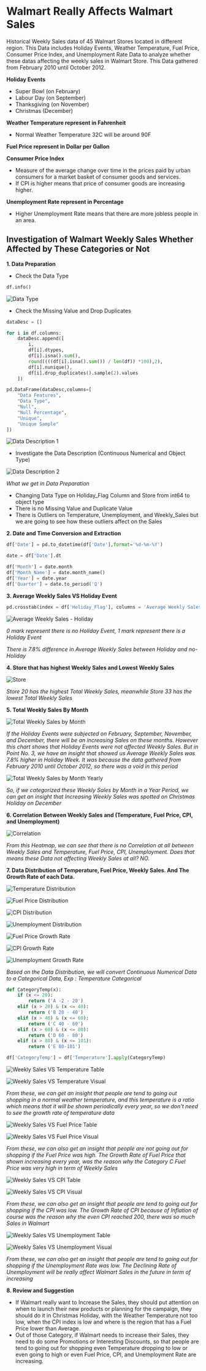 # Walmart Really Affects Walmart Sales
Historical Weekly Sales data of 45 Walmart Stores located in different region. This Data includes Holiday Events, Weather Temperature, Fuel Price, Consumer Price Index, and Unemployment Rate Data to analyze whether these datas affecting the weekly sales in Walmart Store. This Data gathered from February 2010 until October 2012.

**Holiday Events**
- Super Bowl (on February)
- Labour Day (on September)
- Thanksgiving (on November)
- Christmas (December)

**Weather Temperature represent in Fahrenheit**
- Normal Weather Temperature 32C will be around 90F

**Fuel Price represent in Dollar per Gallon**

**Consumer Price Index**
- Measure of the average change over time in the prices paid by urban consumers for a market basket of consumer goods and services. 
- If CPI is higher means that price of consumer goods are increasing higher.

**Unemployment Rate represent in Percentage**
- Higher Unemployment Rate means that there are more jobless people in an area.

## Investigation of Walmart Weekly Sales Whether Affected by These Categories or Not

**1. Data Preparation**
- Check the Data Type

```python
df.info()
```
![Data Type](https://github.com/tommysachi/What_Really_Affects_Walmart_Sales/blob/main/Table%20%26%20Visual/Data%20Type.JPG)

- Check the Missing Value and Drop Duplicates

```python
dataDesc = []

for i in df.columns:
    dataDesc.append([
        i,
        df[i].dtypes,
        df[i].isna().sum(),
        round((((df[i].isna().sum()) / len(df)) *100),2),
        df[i].nunique(),
        df[i].drop_duplicates().sample(2).values
    ])

pd.DataFrame(dataDesc,columns=[
    "Data Features",
    "Data Type",
    "Null",
    "Null Percentage",
    "Unique",
    "Unique Sample"
])
```
![Data Description 1](https://github.com/tommysachi/What_Really_Affects_Walmart_Sales/blob/main/Table%20%26%20Visual/Data%20Description%20(1).JPG)

- Investigate the Data Description (Continuous Numerical and Object Type)

![Data Description 2](https://github.com/tommysachi/What_Really_Affects_Walmart_Sales/blob/main/Table%20%26%20Visual/Data%20Description.JPG)


_What we get in Data Preparation_

- Changing Data Type on Holiday_Flag Column and Store from int64 to object type
- There is no Missing Value and Duplicate Value
- There is Outliers on Temperature, Unemployment, and Weekly_Sales but we are going to see how these outliers affect on the Sales


**2. Date and Time Conversion and Extraction**
```python
df['Date'] = pd.to_datetime(df['Date'],format='%d-%m-%Y')

date = df['Date'].dt

df['Month'] = date.month
df['Month_Name'] = date.month_name()
df['Year'] = date.year
df['Quarter'] = date.to_period('Q')
```

**3. Average Weekly Sales VS Holiday Event**
```python
pd.crosstab(index = df['Holiday_Flag'], columns = 'Average Weekly Sales',values = df['Weekly_Sales'],aggfunc='mean').round(2)
```
![Average Weekly Sales - Holiday](https://github.com/tommysachi/What_Really_Affects_Walmart_Sales/blob/main/Table%20%26%20Visual/Average%20Weekly%20Sales%20VS%20Holiday%20Flag.JPG)

_0 mark represent there is no Holiday Event,_
_1 mark represent there is a Holiday Event_

_There is 7.8% difference in Average Weekly Sales between Holiday and no-Holiday_

**4. Store that has highest Weekly Sales and Lowest Weekly Sales**

![Store](https://github.com/tommysachi/What_Really_Affects_Walmart_Sales/blob/main/Table%20%26%20Visual/Total%20Weekly%20Sales%20VS%20Store.JPG)

_Store 20 has the highest Total Weekly Sales, meanwhile Store 33 has the lowest Total Weekly Sales_

**5. Total Weekly Sales By Month**

![Total Weekly Sales by Month](https://github.com/tommysachi/What_Really_Affects_Walmart_Sales/blob/main/Table%20%26%20Visual/Total%20Weekly%20Sales%20VS%20Month.JPG)

_If the Holiday Events were subjected on February, September, November, and December, there will be an increasing Sales on these months. However this chart shows that Holiday Events were not affected Weekly Sales. But in Point No. 3, we have an insight that showed us Average Weekly Sales was 7.8% higher in Holiday Week. It was because the data gathered from February 2010 until October 2012, so there was a void in this period_

![Total Weekly Sales by Month Yearly](https://github.com/tommysachi/What_Really_Affects_Walmart_Sales/blob/main/Table%20%26%20Visual/Total%20Weekly%20Sales%20VS%20Month%20(Yearly).JPG)

_So, if we categorized these Weekly Sales by Month in a Year Period, we can get an insight that Increasing Weekly Sales was spotted on Christmas Holiday on December_

**6. Correlation Between Weekly Sales and (Temperature, Fuel Price, CPI, and Unemployment)**

![Correlation](https://github.com/tommysachi/What_Really_Affects_Walmart_Sales/blob/main/Table%20%26%20Visual/Data%20Correlation.JPG)

_From this Heatmap, we can see that there is no Correlation at all between Weekly Sales and Temperature, Fuel Price, CPI, Unemployment. Does that means these Data not affecting Weekly Sales at all? NO._

**7. Data Distribution of Temperature, Fuel Price, Weekly Sales. And The Growth Rate of each Data.**

![Temperature Distribution](https://github.com/tommysachi/What_Really_Affects_Walmart_Sales/blob/main/Table%20%26%20Visual/Temperature%20Data%20Distribution.JPG)

![Fuel Price Distribution](https://github.com/tommysachi/What_Really_Affects_Walmart_Sales/blob/main/Table%20%26%20Visual/Fuel%20Price%20Data%20Dsitribution.JPG)

![CPI Distribution](https://github.com/tommysachi/What_Really_Affects_Walmart_Sales/blob/main/Table%20%26%20Visual/CPI%20Data%20Distribution.JPG)

![Unemployment Distribution](https://github.com/tommysachi/What_Really_Affects_Walmart_Sales/blob/main/Table%20%26%20Visual/Unemployment%20Data%20Distribution.JPG)

![Fuel Price Growth Rate](https://github.com/tommysachi/What_Really_Affects_Walmart_Sales/blob/main/Table%20%26%20Visual/Fuel%20Price%20Growth%20Rate.JPG)

![CPI Growth Rate](https://github.com/tommysachi/What_Really_Affects_Walmart_Sales/blob/main/Table%20%26%20Visual/CPI%20Growth%20Rate.JPG)

![Unemployment Growth Rate](https://github.com/tommysachi/What_Really_Affects_Walmart_Sales/blob/main/Table%20%26%20Visual/Unemployment%20Growth%20Rate.JPG)

_Based on the Data Distribution, we will convert Continuous Numerical Data to a Categorical Data, Exp : Temperature Categorical_

```python
def CategoryTemp(x):
    if (x <= 20):
        return ('A -2 - 20')
    elif (x > 20) & (x <= 40):
        return ('B 20 - 40')
    elif (x > 40) & (x <= 60):
        return ('C 40 - 60')
    elif (x > 60) & (x <= 80):
        return ('D 60 - 80')
    elif (x > 80) & (x <= 101):
        return ('E 80-101')

df['CategoryTemp'] = df['Temperature'].apply(CategoryTemp)
```
![Weekly Sales VS Temperature Table](https://github.com/tommysachi/What_Really_Affects_Walmart_Sales/blob/main/Table%20%26%20Visual/Total%20Weekly%20Sales%20VS%20Temperature%20(Table).JPG)

![Weekly Sales VS Temperature Visual](https://github.com/tommysachi/What_Really_Affects_Walmart_Sales/blob/main/Table%20%26%20Visual/Total%20Weekly%20Sales%20VS%20Temperature%20(Visual).JPG)

_From these, we can get an insight that people are tend to going out shopping in a normal weather temperature, and this temperature is a ratio which means that it will be shown periodically every year, so we don't need to see the growth rate of temperature data_

![Weekly Sales VS Fuel Price Table](https://github.com/tommysachi/What_Really_Affects_Walmart_Sales/blob/main/Table%20%26%20Visual/Total%20Weekly%20Sales%20VS%20Fuel%20Price%20(Table).JPG)

![Weekly Sales VS Fuel Price Visual](https://github.com/tommysachi/What_Really_Affects_Walmart_Sales/blob/main/Table%20%26%20Visual/Total%20Weekly%20Sales%20VS%20Fuel%20Price%20(Visual).JPG)

_From these, we can also get an insight that people are not going out for shopping if the Fuel Price was high. The Growth Rate of Fuel Price that shown increasing every year, was the reason why the Category C Fuel Price was very high in term of Weekly Sales_

![Weekly Sales VS CPI Table](https://github.com/tommysachi/What_Really_Affects_Walmart_Sales/blob/main/Table%20%26%20Visual/Total%20Weekly%20Sales%20VS%20CPI%20(Table).JPG)

![Weekly Sales VS CPI Visual](https://github.com/tommysachi/What_Really_Affects_Walmart_Sales/blob/main/Table%20%26%20Visual/Total%20Weekly%20Sales%20VS%20CPI%20(Visual).JPG)

_From these, we can also get an insight that people are tend to going out for shopping if the CPI was low. The Growth Rate of CPI because of Inflation of course was the reason why the even CPI reached 200, there was so much Sales in Walmart_

![Weekly Sales VS Unemployment Table](https://github.com/tommysachi/What_Really_Affects_Walmart_Sales/blob/main/Table%20%26%20Visual/Total%20Weekly%20Sales%20VS%20Unemployment%20(Table).JPG)

![Weekly Sales VS Unemployment Visual](https://github.com/tommysachi/What_Really_Affects_Walmart_Sales/blob/main/Table%20%26%20Visual/Total%20Weekly%20Sales%20VS%20Unemployment%20(Visual).JPG)

_From these, we can also get an insight that people are tend to going out for shopping if the Unemployment Rate was low. The Declining Rate of Unemployment will be really affect Walmart Sales in the future in term of increasing_

**8. Review and Suggestion**
- If Walmart really want to Increase the Sales, they should put attention on when to launch their new products or planning for the campaign, they should do it in Christmas Holiday, with the Weather Temperature not too low, when the CPI index is low and where is the region that has a Fuel Price lower than Average.
- Out of those Category, if Walmart needs to increase their Sales, they need to do some Promotions or Interesting Discounts, so that people are tend to going out for shopping even Temperature dropping to low or even going to high or even Fuel Price, CPI, and Unemployment Rate are increasing.
